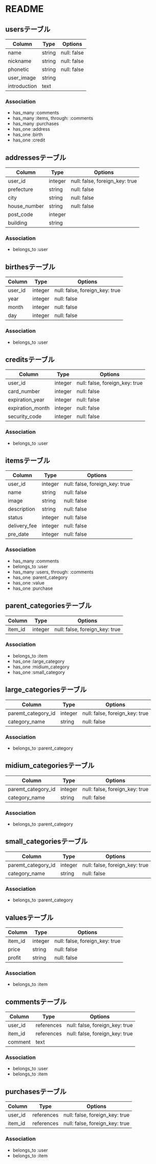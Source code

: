 
# README

## usersテーブル

|Column|Type|Options|
|------|----|-------|
|name|string|null: false|
|nickname|string|null: false|
|phonetic|string|null: false|
|user_image|string|
|introduction|text|


### Association
- has_many :comments
- has_many :items, through: :comments
- has_many :purchases
- has_one :address
- has_one :birth
- has_one :credit



## addressesテーブル

|Column|Type|Options|
|------|----|-------|
|user_id|integer|null: false, foreign_key: true|
|prefecture|string|null: false|
|city|string|null: false|
|house_number|string|null: false|
|post_code|integer|
|building|string|

### Association
- belongs_to :user



## birthesテーブル

|Column|Type|Options|
|------|----|-------|
|user_id|integer|null: false, foreign_key: true|
|year|integer|null: false|
|month|integer|null: false|
|day|integer|null: false|


### Association
- belongs_to :user



## creditsテーブル

|Column|Type|Options|
|------|----|-------|
|user_id|integer|null: false, foreign_key: true|
|card_number|integer|null: false|
|expiration_year|integer|null: false|
|expiration_month|integer|null: false|
|security_code|integer|null: false|

### Association
- belongs_to :user



## itemsテーブル

|Column|Type|Options|
|------|----|-------|
|user_id|integer|null: false, foreign_key: true|
|name|string|null: false|
|image|string|null: false|
|description|string|null: false|
|status|integer|null: false|
|delivery_fee|integer|null: false|
|pre_date|integer|null: false|


### Association
- has_many :comments
- belongs_to :user
- has_many :users, through: :comments
- has_one :parent_category
- has_one :value
- has_one :purchase



## parent_categoriesテーブル

|Column|Type|Options|
|------|----|-------|
|item_id|integer|null: false, foreign_key: true|

### Association
- belongs_to :item
- has_one :large_category
- has_one :midium_category
- has_one :small_category



## large_categoriesテーブル

|Column|Type|Options|
|------|----|-------|
|paremt_category_id|integer|null: false, foreign_key: true|
|category_name|string|null: false|


### Association
- belongs_to :parent_category


## midium_categoriesテーブル

|Column|Type|Options|
|------|----|-------|
|paremt_category_id|integer|null: false, foreign_key: true|
|category_name|string|null: false|

### Association
- belongs_to :parent_category


## small_categoriesテーブル

|Column|Type|Options|
|------|----|-------|
|paremt_category_id|integer|null: false, foreign_key: true|
|category_name|string|null: false|

### Association
- belongs_to :parent_category



## valuesテーブル

|Column|Type|Options|
|------|----|-------|
|item_id|integer|null: false, foreign_key: true|
|price|string|null: false|
|profit|string|null: false|


### Association
- belongs_to :item



## commentsテーブル

|Column|Type|Options|
|------|----|-------|
|user_id|references|null: false, foreign_key: true|
|item_id|references|null: false, foreign_key: true|
|comment|text|


### Association
- belongs_to :user
- belongs_to :item


## purchasesテーブル
|Column|Type|Options|
|------|----|-------|
|user_id|references|null: false, foreign_key: true|
|item_id|references|null: false, foreign_key: true|

### Association
- belongs_to :user
- belongs_to :item
